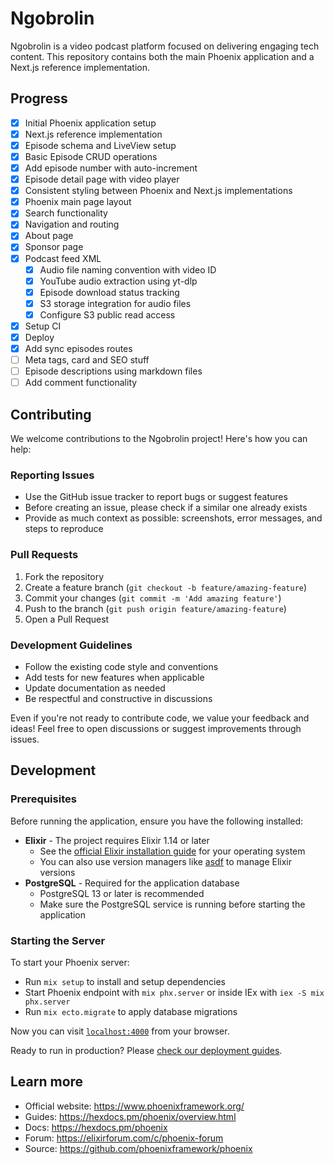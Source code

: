 # Ngobrolin

Ngobrolin is a video podcast platform focused on delivering engaging tech content. This repository contains both the main Phoenix application and a Next.js reference implementation.

## Progress

- [x] Initial Phoenix application setup
- [x] Next.js reference implementation
- [x] Episode schema and LiveView setup
- [x] Basic Episode CRUD operations
- [x] Add episode number with auto-increment
- [x] Episode detail page with video player
- [x] Consistent styling between Phoenix and Next.js implementations
- [x] Phoenix main page layout
- [x] Search functionality
- [x] Navigation and routing
- [x] About page
- [x] Sponsor page
- [x] Podcast feed XML
   - [x] Audio file naming convention with video ID
   - [x] YouTube audio extraction using yt-dlp
   - [x] Episode download status tracking
   - [x] S3 storage integration for audio files
   - [x] Configure S3 public read access
- [x] Setup CI
- [x] Deploy
- [x] Add sync episodes routes 
- [ ] Meta tags, card and SEO stuff
- [ ] Episode descriptions using markdown files
- [ ] Add comment functionality

## Contributing

We welcome contributions to the Ngobrolin project! Here's how you can help:

### Reporting Issues

- Use the GitHub issue tracker to report bugs or suggest features
- Before creating an issue, please check if a similar one already exists
- Provide as much context as possible: screenshots, error messages, and steps to reproduce

### Pull Requests

1. Fork the repository
2. Create a feature branch (`git checkout -b feature/amazing-feature`)
3. Commit your changes (`git commit -m 'Add amazing feature'`)
4. Push to the branch (`git push origin feature/amazing-feature`)
5. Open a Pull Request

### Development Guidelines

- Follow the existing code style and conventions
- Add tests for new features when applicable
- Update documentation as needed
- Be respectful and constructive in discussions

Even if you're not ready to contribute code, we value your feedback and ideas! Feel free to open discussions or suggest improvements through issues.

## Development

### Prerequisites

Before running the application, ensure you have the following installed:

* **Elixir** - The project requires Elixir 1.14 or later
  * See the [official Elixir installation guide](https://elixir-lang.org/install.html) for your operating system
  * You can also use version managers like [asdf](https://github.com/asdf-vm/asdf) to manage Elixir versions
* **PostgreSQL** - Required for the application database
  * PostgreSQL 13 or later is recommended
  * Make sure the PostgreSQL service is running before starting the application

### Starting the Server

To start your Phoenix server:

  * Run `mix setup` to install and setup dependencies
  * Start Phoenix endpoint with `mix phx.server` or inside IEx with `iex -S mix phx.server`
  * Run `mix ecto.migrate` to apply database migrations

Now you can visit [`localhost:4000`](http://localhost:4000) from your browser.

Ready to run in production? Please [check our deployment guides](https://hexdocs.pm/phoenix/deployment.html).

## Learn more

  * Official website: https://www.phoenixframework.org/
  * Guides: https://hexdocs.pm/phoenix/overview.html
  * Docs: https://hexdocs.pm/phoenix
  * Forum: https://elixirforum.com/c/phoenix-forum
  * Source: https://github.com/phoenixframework/phoenix
